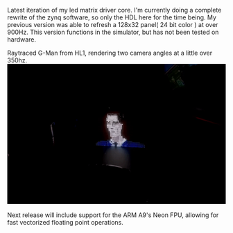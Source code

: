   Latest iteration of my led matrix driver core. I'm currently doing a complete rewrite of the zynq software, so only the HDL here for the time being. My previous version was able to refresh a 128x32 panel( 24 bit color ) at over 900Hz. This version functions in the simulator, but has not been tested on hardware.
  
  
  Raytraced G-Man from HL1, rendering two camera angles at a little over 350hz.
  ![til](https://github.com/TylerBoland/Zynq-LED-Matrix-Driver/blob/main/images/gman_render.gif) 
  
  Next release will include support for the ARM A9's Neon FPU, allowing for fast vectorized floating point operations.
